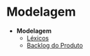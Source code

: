 # Modelagem

- **Modelagem**
  - [Léxicos](Modeling/Lexico.md)
  - [Backlog do Produto](Modeling/Backlog.md)

